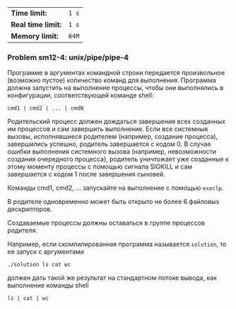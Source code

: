 |                      |       |
|----------------------|-------|
| **Time limit:**      | `1 s` |
| **Real time limit:** | `1 s` |
| **Memory limit:**    | `64M` |


### Problem sm12-4: unix/pipe/pipe-4

Программе в аргументах командной строки передается произвольное (возможно пустое) количество команд
для выполнения. Программа должна запустить на выполнение процессы, чтобы они выполнялись в
конфигурации, соответствующей команде shell:

    
    
    cmd1 | cmd2 | ... | cmdN

Родительский процесс должен дождаться завершения всех созданных им процессов и сам завершить
выполнение. Если все системные вызовы, исполнявшиеся родителем (например, создание процесса),
завершились успешно, родитель завершается с кодом 0. В случае ошибки выполнения системного вызова
(например, невозможности создания очередного процесса), родитель уничтожает уже созданные к этому
моменту процессы с помощью сигнала SIGKILL и сам завершается с кодом 1 после завершения сыновей.

Команды cmd1, cmd2, ... запускайте на выполнение с помощью `execlp`.

В родителе одновременно может быть открыто не более 6 файловых дескрипторов.

Создаваемые процессы должны оставаться в группе процессов родителя.

Например, если скомпилированная программа называется `solution`, то ее запуск с аргументами

    
    
    ./solution ls cat wc

должен дать такой же результат на стандартном потоке вывода, как выполнение команды shell

    
    
    ls | cat | wc

